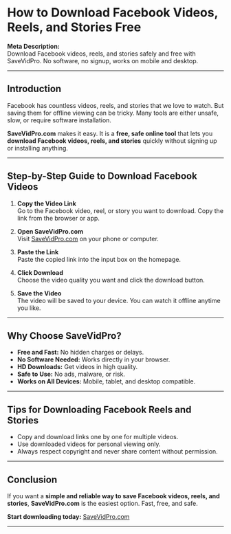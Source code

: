 # How to Download Facebook Videos, Reels, and Stories Free

**Meta Description:**  
Download Facebook videos, reels, and stories safely and free with SaveVidPro. No software, no signup, works on mobile and desktop.

---

## Introduction

Facebook has countless videos, reels, and stories that we love to watch. But saving them for offline viewing can be tricky. Many tools are either unsafe, slow, or require software installation.  

**SaveVidPro.com** makes it easy. It is a **free, safe online tool** that lets you **download Facebook videos, reels, and stories** quickly without signing up or installing anything.

---

## Step-by-Step Guide to Download Facebook Videos

1. **Copy the Video Link**  
   Go to the Facebook video, reel, or story you want to download. Copy the link from the browser or app.  

2. **Open SaveVidPro.com**  
   Visit [SaveVidPro.com](https://savevidpro.com) on your phone or computer.  

3. **Paste the Link**  
   Paste the copied link into the input box on the homepage.  

4. **Click Download**  
   Choose the video quality you want and click the download button.  

5. **Save the Video**  
   The video will be saved to your device. You can watch it offline anytime you like.

---

## Why Choose SaveVidPro?

- **Free and Fast:** No hidden charges or delays.  
- **No Software Needed:** Works directly in your browser.  
- **HD Downloads:** Get videos in high quality.  
- **Safe to Use:** No ads, malware, or risk.  
- **Works on All Devices:** Mobile, tablet, and desktop compatible.  

---

## Tips for Downloading Facebook Reels and Stories

- Copy and download links one by one for multiple videos.  
- Use downloaded videos for personal viewing only.  
- Always respect copyright and never share content without permission.  

---

## Conclusion

If you want a **simple and reliable way to save Facebook videos, reels, and stories**, **SaveVidPro.com** is the easiest option. Fast, free, and safe.  

**Start downloading today:** [SaveVidPro.com](https://savevidpro.com)

---

